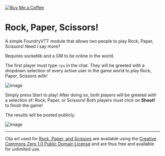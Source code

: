 [![Buy Me a Coffee](https://az743702.vo.msecnd.net/cdn/kofi3.png?v=0)](https://ko-fi.com/loki123)

# Rock, Paper, Scissors!
A simple FoundryVTT module that allows two people to play Rock, Paper, Scissors! Need I say more?

Requires socketlib and a GM to be online in the world.

The first player must type `rps` in the chat.
They will be greeted with a dropdown selection of every active user in the game world to play Rock, Paper, Scissors with!

![image](https://github.com/therealguy90/fvtt-rps/assets/100253440/62482d50-1191-40f4-84e3-18d867b86f84)

Simply press Start to play! After doing so, both players will be greeted with a selection of: Rock, Paper, or Scissors! Both players must click on **Shoot!** to finish the game!



The results will be posted publicly.

![image](https://github.com/therealguy90/fvtt-rps/assets/100253440/c668754c-b019-4369-8b5b-eb4abe6e733b)

---

Clip art used for [Rock, Paper, and Scissors](https://openclipart.org/detail/213382/rockpaperscissors) are available using the [Creative Commons Zero 1.0 Public Domain License](http://creativecommons.org/publicdomain/zero/1.0/) and are thus free and available for unlimited use.